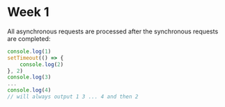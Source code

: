 # Week 1

All asynchronous requests are processed after the synchronous requests are completed:

```javascript
console.log(1)
setTimeout(() => {
	console.log(2)
}, 2)
console.log(3)
...
console.log(4)
// will always output 1 3 ... 4 and then 2
```
